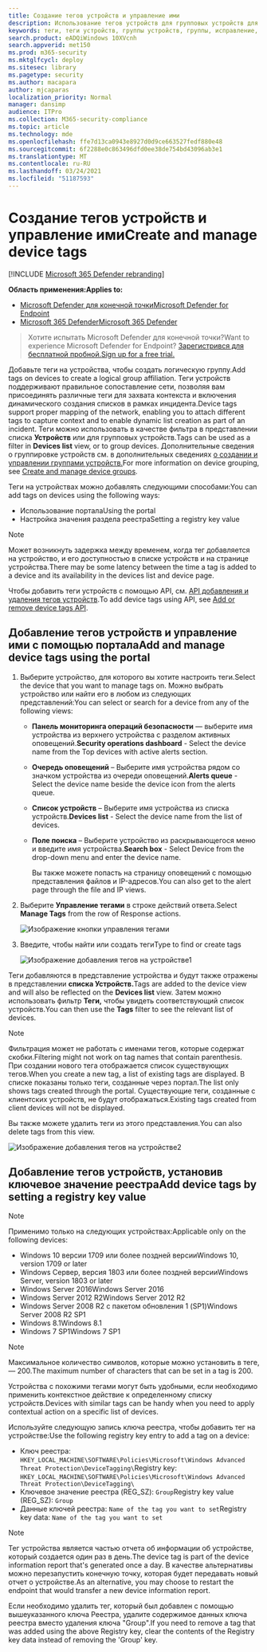 ```yaml
---
title: Создание тегов устройств и управление ими
description: Использование тегов устройств для групповых устройств для захвата контекста и создания динамического списка в рамках инцидента
keywords: теги, теги устройств, группы устройств, группы, исправление, уровень, правила, группа aad, роль, назначение, ранж
search.product: eADQiWindows 10XVcnh
search.appverid: met150
ms.prod: m365-security
ms.mktglfcycl: deploy
ms.sitesec: library
ms.pagetype: security
ms.author: macapara
author: mjcaparas
localization_priority: Normal
manager: dansimp
audience: ITPro
ms.collection: M365-security-compliance
ms.topic: article
ms.technology: mde
ms.openlocfilehash: ffe7d13ca0943e8927d0d9ce663527fedf880e48
ms.sourcegitcommit: 6f2288e0c863496dfd0ee38de754bd43096ab3e1
ms.translationtype: MT
ms.contentlocale: ru-RU
ms.lasthandoff: 03/24/2021
ms.locfileid: "51187593"
---
```

# <a name="create-and-manage-device-tags"></a><span data-ttu-id="16c2d-104">Создание тегов устройств и управление ими</span><span class="sxs-lookup"><span data-stu-id="16c2d-104">Create and manage device tags</span></span>

[!INCLUDE [Microsoft 365 Defender rebranding](../../includes/microsoft-defender.md)]

<span data-ttu-id="16c2d-105">**Область применения:**</span><span class="sxs-lookup"><span data-stu-id="16c2d-105">**Applies to:**</span></span>
- [<span data-ttu-id="16c2d-106">Microsoft Defender для конечной точки</span><span class="sxs-lookup"><span data-stu-id="16c2d-106">Microsoft Defender for Endpoint</span></span>](https://go.microsoft.com/fwlink/p/?linkid=2154037)
- [<span data-ttu-id="16c2d-107">Microsoft 365 Defender</span><span class="sxs-lookup"><span data-stu-id="16c2d-107">Microsoft 365 Defender</span></span>](https://go.microsoft.com/fwlink/?linkid=2118804)

> <span data-ttu-id="16c2d-108">Хотите испытать Microsoft Defender для конечной точки?</span><span class="sxs-lookup"><span data-stu-id="16c2d-108">Want to experience Microsoft Defender for Endpoint?</span></span> [<span data-ttu-id="16c2d-109">Зарегистрився для бесплатной пробной.</span><span class="sxs-lookup"><span data-stu-id="16c2d-109">Sign up for a free trial.</span></span>](https://www.microsoft.com/microsoft-365/windows/microsoft-defender-atp?ocid=docs-wdatp-exposedapis-abovefoldlink)

<span data-ttu-id="16c2d-110">Добавьте теги на устройства, чтобы создать логическую группу.</span><span class="sxs-lookup"><span data-stu-id="16c2d-110">Add tags on devices to create a logical group affiliation.</span></span> <span data-ttu-id="16c2d-111">Теги устройств поддерживают правильное сопоставление сети, позволяя вам присоединять различные теги для захвата контекста и включения динамического создания списков в рамках инцидента.</span><span class="sxs-lookup"><span data-stu-id="16c2d-111">Device tags support proper mapping of the network, enabling you to attach different tags to capture context and to enable dynamic list creation as part of an incident.</span></span> <span data-ttu-id="16c2d-112">Теги можно использовать в качестве фильтра в представлении списка **Устройств** или для групповых устройств.</span><span class="sxs-lookup"><span data-stu-id="16c2d-112">Tags can be used as a filter in **Devices list** view, or to group devices.</span></span> <span data-ttu-id="16c2d-113">Дополнительные сведения о группировке устройств см. в дополнительных сведениях [о создании и управлении группами устройств.](machine-groups.md)</span><span class="sxs-lookup"><span data-stu-id="16c2d-113">For more information on device grouping, see [Create and manage device groups](machine-groups.md).</span></span>

<span data-ttu-id="16c2d-114">Теги на устройствах можно добавлять следующими способами:</span><span class="sxs-lookup"><span data-stu-id="16c2d-114">You can add tags on devices using the following ways:</span></span>

- <span data-ttu-id="16c2d-115">Использование портала</span><span class="sxs-lookup"><span data-stu-id="16c2d-115">Using the portal</span></span>
- <span data-ttu-id="16c2d-116">Настройка значения раздела реестра</span><span class="sxs-lookup"><span data-stu-id="16c2d-116">Setting a registry key value</span></span>

> [!NOTE]
> <span data-ttu-id="16c2d-117">Может возникнуть задержка между временем, когда тег добавляется на устройство, и его доступностью в списке устройств и на странице устройства.</span><span class="sxs-lookup"><span data-stu-id="16c2d-117">There may be some latency between the time a tag is added to a device and its availability in the devices list and device page.</span></span>  

<span data-ttu-id="16c2d-118">Чтобы добавить теги устройств с помощью API, см. [API добавления и удаления тегов устройств](add-or-remove-machine-tags.md).</span><span class="sxs-lookup"><span data-stu-id="16c2d-118">To add device tags using API, see [Add or remove device tags API](add-or-remove-machine-tags.md).</span></span>

## <a name="add-and-manage-device-tags-using-the-portal"></a><span data-ttu-id="16c2d-119">Добавление тегов устройств и управление ими с помощью портала</span><span class="sxs-lookup"><span data-stu-id="16c2d-119">Add and manage device tags using the portal</span></span>

1. <span data-ttu-id="16c2d-120">Выберите устройство, для которого вы хотите настроить теги.</span><span class="sxs-lookup"><span data-stu-id="16c2d-120">Select the device that you want to manage tags on.</span></span> <span data-ttu-id="16c2d-121">Можно выбрать устройство или найти его в любом из следующих представлений:</span><span class="sxs-lookup"><span data-stu-id="16c2d-121">You can select or search for a device from any of the following views:</span></span>

   - <span data-ttu-id="16c2d-122">**Панель мониторинга операций безопасности** — выберите имя устройства из верхнего устройства с разделом активных оповещений.</span><span class="sxs-lookup"><span data-stu-id="16c2d-122">**Security operations dashboard** - Select the device name from the Top devices with active alerts section.</span></span>
   - <span data-ttu-id="16c2d-123">**Очередь оповещений** – Выберите имя устройства рядом со значком устройства из очереди оповещений.</span><span class="sxs-lookup"><span data-stu-id="16c2d-123">**Alerts queue** - Select the device name beside the device icon from the alerts queue.</span></span>
   - <span data-ttu-id="16c2d-124">**Список устройств** – Выберите имя устройства из списка устройств.</span><span class="sxs-lookup"><span data-stu-id="16c2d-124">**Devices list** - Select the device name from the list of devices.</span></span>
   - <span data-ttu-id="16c2d-125">**Поле поиска** – Выберите устройство из раскрывающегося меню и введите имя устройства.</span><span class="sxs-lookup"><span data-stu-id="16c2d-125">**Search box** - Select Device from the drop-down menu and enter the device name.</span></span>

     <span data-ttu-id="16c2d-126">Вы также можете попасть на страницу оповещений с помощью представления файлов и IP-адресов.</span><span class="sxs-lookup"><span data-stu-id="16c2d-126">You can also get to the alert page through the file and IP views.</span></span>

2. <span data-ttu-id="16c2d-127">Выберите **Управление тегами** в строке действий ответа.</span><span class="sxs-lookup"><span data-stu-id="16c2d-127">Select **Manage Tags** from the row of Response actions.</span></span>

    ![Изображение кнопки управления тегами](images/manage-tags.png)

3. <span data-ttu-id="16c2d-129">Введите, чтобы найти или создать теги</span><span class="sxs-lookup"><span data-stu-id="16c2d-129">Type to find or create tags</span></span>

    ![Изображение добавления тегов на устройстве1](images/new-tags.png)

<span data-ttu-id="16c2d-131">Теги добавляются в представление устройства и будут также отражены в представлении **списка Устройств.**</span><span class="sxs-lookup"><span data-stu-id="16c2d-131">Tags are added to the device view and will also be reflected on the **Devices list** view.</span></span> <span data-ttu-id="16c2d-132">Затем можно использовать фильтр **Теги,** чтобы увидеть соответствующий список устройств.</span><span class="sxs-lookup"><span data-stu-id="16c2d-132">You can then use the **Tags** filter to see the relevant list of devices.</span></span>

>[!NOTE]
> <span data-ttu-id="16c2d-133">Фильтрация может не работать с именами тегов, которые содержат скобки.</span><span class="sxs-lookup"><span data-stu-id="16c2d-133">Filtering might not work on tag names that contain parenthesis.</span></span><br>
> <span data-ttu-id="16c2d-134">При создании нового тега отображается список существующих тегов.</span><span class="sxs-lookup"><span data-stu-id="16c2d-134">When you create a new tag, a list of existing tags are displayed.</span></span> <span data-ttu-id="16c2d-135">В списке показаны только теги, созданные через портал.</span><span class="sxs-lookup"><span data-stu-id="16c2d-135">The list only shows tags created through the portal.</span></span> <span data-ttu-id="16c2d-136">Существующие теги, созданные с клиентских устройств, не будут отображаться.</span><span class="sxs-lookup"><span data-stu-id="16c2d-136">Existing tags created from client devices will not be displayed.</span></span>

<span data-ttu-id="16c2d-137">Вы также можете удалить теги из этого представления.</span><span class="sxs-lookup"><span data-stu-id="16c2d-137">You can also delete tags from this view.</span></span>

![Изображение добавления тегов на устройстве2](images/more-manage-tags.png)

## <a name="add-device-tags-by-setting-a-registry-key-value"></a><span data-ttu-id="16c2d-139">Добавление тегов устройств, установив ключевое значение реестра</span><span class="sxs-lookup"><span data-stu-id="16c2d-139">Add device tags by setting a registry key value</span></span>

>[!NOTE]
> <span data-ttu-id="16c2d-140">Применимо только на следующих устройствах:</span><span class="sxs-lookup"><span data-stu-id="16c2d-140">Applicable only on the following devices:</span></span>
>- <span data-ttu-id="16c2d-141">Windows 10 версии 1709 или более поздней версии</span><span class="sxs-lookup"><span data-stu-id="16c2d-141">Windows 10, version 1709 or later</span></span>
>- <span data-ttu-id="16c2d-142">Windows Сервер, версия 1803 или более поздней версии</span><span class="sxs-lookup"><span data-stu-id="16c2d-142">Windows Server, version 1803 or later</span></span>
>- <span data-ttu-id="16c2d-143">Windows Server 2016</span><span class="sxs-lookup"><span data-stu-id="16c2d-143">Windows Server 2016</span></span>
>- <span data-ttu-id="16c2d-144">Windows Server 2012 R2</span><span class="sxs-lookup"><span data-stu-id="16c2d-144">Windows Server 2012 R2</span></span>
>- <span data-ttu-id="16c2d-145">Windows Server 2008 R2 с пакетом обновления 1 (SP1)</span><span class="sxs-lookup"><span data-stu-id="16c2d-145">Windows Server 2008 R2 SP1</span></span>
>- <span data-ttu-id="16c2d-146">Windows 8.1</span><span class="sxs-lookup"><span data-stu-id="16c2d-146">Windows 8.1</span></span>
>- <span data-ttu-id="16c2d-147">Windows 7 SP1</span><span class="sxs-lookup"><span data-stu-id="16c2d-147">Windows 7 SP1</span></span>

> [!NOTE] 
> <span data-ttu-id="16c2d-148">Максимальное количество символов, которые можно установить в теге, — 200.</span><span class="sxs-lookup"><span data-stu-id="16c2d-148">The maximum number of characters that can be set in a tag is 200.</span></span>

<span data-ttu-id="16c2d-149">Устройства с похожими тегами могут быть удобными, если необходимо применить контекстное действие к определенному списку устройств.</span><span class="sxs-lookup"><span data-stu-id="16c2d-149">Devices with similar tags can be handy when you need to apply contextual action on a specific list of devices.</span></span>

<span data-ttu-id="16c2d-150">Используйте следующую запись ключа реестра, чтобы добавить тег на устройстве:</span><span class="sxs-lookup"><span data-stu-id="16c2d-150">Use the following registry key entry to add a tag on a device:</span></span>

- <span data-ttu-id="16c2d-151">Ключ реестра: `HKEY_LOCAL_MACHINE\SOFTWARE\Policies\Microsoft\Windows Advanced Threat Protection\DeviceTagging\`</span><span class="sxs-lookup"><span data-stu-id="16c2d-151">Registry key: `HKEY_LOCAL_MACHINE\SOFTWARE\Policies\Microsoft\Windows Advanced Threat Protection\DeviceTagging\`</span></span>
- <span data-ttu-id="16c2d-152">Ключевое значение реестра (REG_SZ): `Group`</span><span class="sxs-lookup"><span data-stu-id="16c2d-152">Registry key value (REG_SZ): `Group`</span></span>
- <span data-ttu-id="16c2d-153">Данные ключей реестра: `Name of the tag you want to set`</span><span class="sxs-lookup"><span data-stu-id="16c2d-153">Registry key data: `Name of the tag you want to set`</span></span>

>[!NOTE]
><span data-ttu-id="16c2d-154">Тег устройства является частью отчета об информации об устройстве, который создается один раз в день.</span><span class="sxs-lookup"><span data-stu-id="16c2d-154">The device tag is part of the device information report that's generated once a day.</span></span> <span data-ttu-id="16c2d-155">В качестве альтернативы можно перезапустить конечную точку, которая будет передавать новый отчет о устройстве.</span><span class="sxs-lookup"><span data-stu-id="16c2d-155">As an alternative, you may choose to restart the endpoint that would transfer a new device information report.</span></span>
> 
> <span data-ttu-id="16c2d-156">Если необходимо удалить тег, который был добавлен с помощью вышеуказанного ключа Реестра, удалите содержимое данных ключа реестра вместо удаления ключа "Group".</span><span class="sxs-lookup"><span data-stu-id="16c2d-156">If you need to remove a tag that was added using the above Registry key, clear the contents of the Registry key data instead of removing the 'Group' key.</span></span>
